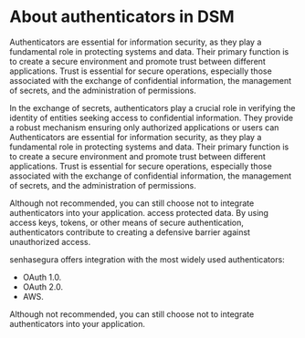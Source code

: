 # About authenticators in DSM

Authenticators are essential for information security, as they play a fundamental role in protecting systems and data. Their primary function is to create a secure environment and promote trust between different applications. Trust is essential for secure operations, especially those associated with the exchange of confidential information, the management of secrets, and the administration of permissions.

In the exchange of secrets, authenticators play a crucial role in verifying the identity of entities seeking access to confidential information. They provide a robust mechanism ensuring only authorized applications or users can Authenticators are essential for information security, as they play a fundamental role in protecting systems and data. Their primary function is to create a secure environment and promote trust between different applications. Trust is essential for secure operations, especially those associated with the exchange of confidential information, the management of secrets, and the administration of permissions.

Although not recommended, you can still choose not to integrate authenticators into your application. access protected data. By using access keys, tokens, or other means of secure authentication, authenticators contribute to creating a defensive barrier against unauthorized access.

senhasegura offers integration with the most widely used authenticators:

* OAuth 1.0.
* OAuth 2.0.
* AWS.

Although not recommended, you can still choose not to integrate authenticators into your application.